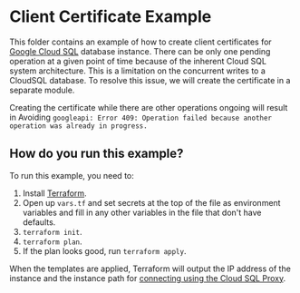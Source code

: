 # Client Certificate Example

This folder contains an example of how to create client certificates for [Google Cloud SQL](https://cloud.google.com/sql/) database instance. 
There can be only one pending operation at a given point of time because of the inherent Cloud SQL system architecture.
This is a limitation on the concurrent writes to a CloudSQL database. To resolve this issue,
we will create the certificate in a separate module.

Creating the certificate while there are other operations ongoing will result in Avoiding `googleapi: Error 409: Operation failed because another operation was already in progress.`


## How do you run this example?

To run this example, you need to:

1. Install [Terraform](https://www.terraform.io/).
1. Open up `vars.tf` and set secrets at the top of the file as environment variables and fill in any other variables in
   the file that don't have defaults. 
1. `terraform init`.
1. `terraform plan`.
1. If the plan looks good, run `terraform apply`.

When the templates are applied, Terraform will output the IP address of the instance and the instance path for [connecting using the Cloud SQL Proxy](https://cloud.google.com/sql/docs/mysql/connect-admin-proxy). 
